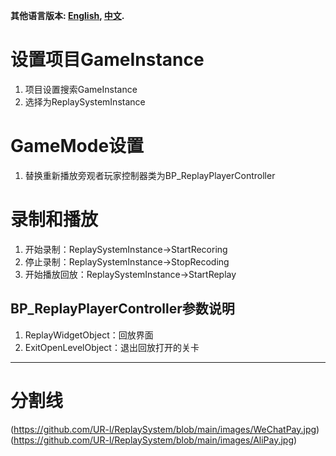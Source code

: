 ﻿**其他语言版本: [English](README_EN.md), [中文](README.md).**

# 设置项目GameInstance

1. 项目设置搜索GameInstance
2. 选择为ReplaySystemInstance

# GameMode设置

1. 替换重新播放旁观者玩家控制器类为BP_ReplayPlayerController

# 录制和播放

1. 开始录制：ReplaySystemInstance->StartRecoring
2. 停止录制：ReplaySystemInstance->StopRecoding
3. 开始播放回放：ReplaySystemInstance->StartReplay

## BP_ReplayPlayerController参数说明

1. ReplayWidgetObject：回放界面
2. ExitOpenLevelObject：退出回放打开的关卡

***
# 分割线
(https://github.com/UR-l/ReplaySystem/blob/main/images/WeChatPay.jpg)(https://github.com/UR-l/ReplaySystem/blob/main/images/AliPay.jpg)